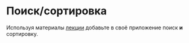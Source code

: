 # Поиск/сортировка

Используя материалы [лекции](./wpf_search_sort.md) добавьте в своё приложение поиск **и** сортировку.
